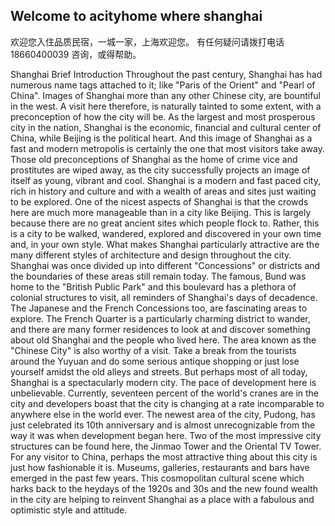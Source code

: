 ## Welcome to acityhome where shanghai
欢迎您入住品质民宿，一城一家，上海欢迎您。
有任何疑问请拨打电话 18660400039 咨询，或得帮助。

Shanghai Brief Introduction
Throughout the past century, Shanghai has had numerous name tags attached to it; like "Paris of the Orient" and "Pearl of China". Images of Shanghai more than any other Chinese city, are bountiful in the west. A visit here therefore, is naturally tainted to some extent, with a preconception of how the city will be.
As the largest and most prosperous city in the nation, Shanghai is the economic, financial and cultural center of China, while Beijing is the political heart. And this image of Shanghai as a fast and modern metropolis is certainly the one that most visitors take away. Those old preconceptions of Shanghai as the home of crime vice and prostitutes are wiped away, as the city successfully projects an image of itself as young, vibrant and cool.
Shanghai is a modern and fast paced city, rich in history and culture and with a wealth of areas and sites just waiting to be explored. One of the nicest aspects of Shanghai is that the crowds here are much more manageable than in a city like Beijing. This is largely because there are no great ancient sites which people flock to. Rather, this is a city to be walked, wandered, explored and discovered in your own time and, in your own style.
What makes Shanghai particularly attractive are the many different styles of architecture and design throughout the city. Shanghai was once divided up into different "Concessions" or districts and the boundaries of these areas still remain today. The famous, Bund was home to the "British Public Park" and this boulevard has a plethora of colonial structures to visit, all reminders of Shanghai's days of decadence. 
The Japanese and the French Concessions too, are fascinating areas to explore. The French Quarter is a particularly charming district to wander, and there are many former residences to look at and discover something about old Shanghai and the people who lived here. The area known as the "Chinese City" is also worthy of a visit. Take a break from the tourists around the Yuyuan and do some serious antique shopping or just lose yourself amidst the old alleys and streets.
But perhaps most of all today, Shanghai is a spectacularly modern city. The pace of development here is unbelievable. Currently, seventeen percent of the world's cranes are in the city and developers boast that the city is changing at a rate incomparable to anywhere else in the world ever. The newest area of the city, Pudong, has just celebrated its 10th anniversary and is almost unrecognizable from the way it was when development began here. Two of the most impressive city structures can be found here, the Jinmao Tower and the Oriental TV Tower.
For any visitor to China, perhaps the most attractive thing about this city is just how fashionable it is. Museums, galleries, restaurants and bars have emerged in the past few years. This cosmopolitan cultural scene which harks back to the heydays of the 1920s and 30s and the new found wealth in the city are helping to reinvent Shanghai as a place with a fabulous and optimistic style and attitude.
